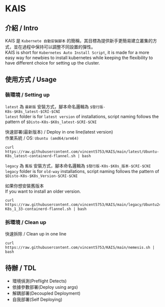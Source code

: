 # KAIS
## 介紹 / Intro
KAIS 是 `Kubernete 自動安裝腳本` 的簡稱，其目標為提供新手更簡易建立叢集的方式，並在過程中保持可以調整不同設置的彈性。 </br>
KAIS is short for `Kubernetes Auto Install Script`, it is made for a more easy way for newbies to install kubernetes while keeping the flexibility to have different choice for setting up the cluster.


## 使用方式 / Usage
### 裝環境 / Setting up
`latest` 為 `最新版` 安裝方式，腳本命名邏輯為 `$發行版-K8s-$K8s_latest-$CRI-$CNI`  </br>
`latest` folder is for `latest version` of installations, script naming follows the pattern of `$Disto-K8s-$K8s_latest-$CRI-$CNI` </br>

快速部署(最新版本) / Deploy in one line(latest version) </br>
作業系統 / OS: `Ubuntu (amd64/arm64)` </br>
```
curl https://raw.githubusercontent.com/vincent5753/KAIS/main/latest/Ubuntu-K8s_latest-containerd-flannel.sh | bash
```

`legacy` 為 `舊版` 安裝方式，腳本命名邏輯為 `$發行版-K8s-$K8s_版本-$CRI-$CNI`  </br>
`legacy` folder is for `old-way` installations, script naming follows the pattern of `$Disto-K8s-$K8s_Version-$CRI-$CNI` </br>

如果你想安裝舊版本 </br>
If you want to install an older version.
```
curl https://raw.githubusercontent.com/vincent5753/KAIS/main/legacy/Ubuntu2404-K8s_1_33-containerd-flannel.sh | bash
```

### 拆環境 / Clean up
快速拆除 / Clean up in one line
```
curl https://raw.githubusercontent.com/vincent5753/KAIS/main/nemesis.sh | bash
```

## 待辦 / TDL
+ 環境偵測(Preflight Detects)
+ 依據參數部署(Deploy using args)
+ 解耦部署(Decoupled Deployment)
+ 自我部署(Self Deploying)
